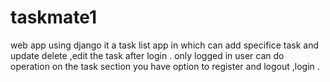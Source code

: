 # taskmate1
web app using django
it a task list app in which can add specifice task and update delete ,edit the task after login .
only logged in user can do operation on the task section 
you have option to register and logout ,login .
